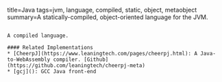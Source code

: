 title=Java
tags=jvm, language, compiled, static, object, metaobject
summary=A statically-compiled, object-oriented language for the JVM.
~~~~~~

A compiled language.

#### Related Implementations
* [CheerpJ](https://www.leaningtech.com/pages/cheerpj.html): A Java-to-WebAssembly compiler. [Github](https://github.com/leaningtech/cheerpj-meta)
* [gcj](): GCC Java front-end
